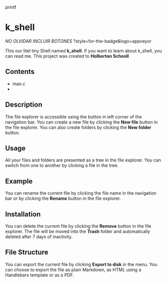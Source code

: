printf

# k_shell

*NO OLVIDAR INCLUIR BOTONES*
?style=for-the-badge&logo=appveyor

This our litel tiny Shell named **k_shell**. If you want to learn about k_shell, you can read me. This project was created to **Holberton Schooll**

## Contents

 - man.c
 - 
 

## Description

The file explorer is accessible using the button in left corner of the navigation bar. You can create a new file by clicking the **New file** button in the file explorer. You can also create folders by clicking the **New folder** button.

## Usage

All your files and folders are presented as a tree in the file explorer. You can switch from one to another by clicking a file in the tree.

## Example

You can rename the current file by clicking the file name in the navigation bar or by clicking the **Rename** button in the file explorer.

## Installation

You can delete the current file by clicking the **Remove** button in the file explorer. The file will be moved into the **Trash** folder and automatically deleted after 7 days of inactivity.

## File Structure

You can export the current file by clicking **Export to disk** in the menu. You can choose to export the file as plain Markdown, as HTML using a Handlebars template or as a PDF.



